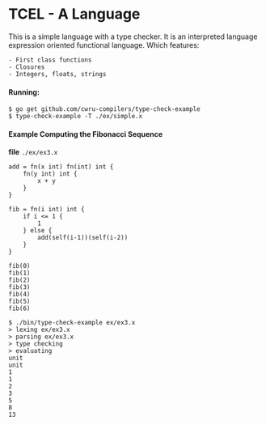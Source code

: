 # TCEL - A Language

This is a simple language with a type checker. It is an interpreted language
expression oriented functional language.  Which features:

	- First class functions
	- Closures
	- Integers, floats, strings

#### Running:

    $ go get github.com/cwru-compilers/type-check-example
    $ type-check-example -T ./ex/simple.x

#### Example Computing the Fibonacci Sequence

**file**  `./ex/ex3.x`

```
add = fn(x int) fn(int) int {
	fn(y int) int {
		x + y
	}
}

fib = fn(i int) int {
	if i <= 1 {
		1
	} else {
		add(self(i-1))(self(i-2))
	}
}

fib(0)
fib(1)
fib(2)
fib(3)
fib(4)
fib(5)
fib(6)
```

```
$ ./bin/type-check-example ex/ex3.x 
> lexing ex/ex3.x
> parsing ex/ex3.x
> type checking
> evaluating
unit
unit
1
1
2
3
5
8
13
```

